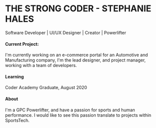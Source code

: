 
<!--
**thestrongcoder/thestrongcoder** is a ✨ _special_ ✨ repository because its `README.md` (this file) appears on your GitHub profile.

Here are some ideas to get you started:

- 🔭 I’m currently working on ...
- 🌱 I’m currently learning ...
- 👯 I’m looking to collaborate on ...
- 🤔 I’m looking for help with ...
- 💬 Ask me about ...
- 📫 How to reach me: ...
- 😄 Pronouns: ...
- ⚡ Fun fact: ...
-->


# THE STRONG CODER - STEPHANIE HALES

Software Developer  |  UI/UX Designer  |  Creator | Powerlifter 

#### Current Project: 
I'm currently working on an e-commerce portal for an Automotive and Manufacturing company, I'm the lead designer, and project manager, working with a team of developers. 

#### Learning
Coder Academy Graduate, August 2020

#### About
I'm a GPC Powerlifter, and have a passion for sports and human performance. I would like to see this passion translate to projects within SportsTech. 
